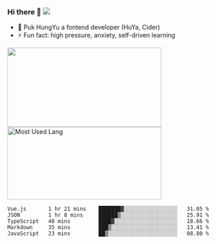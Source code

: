 ### Hi there 👋   ![](https://komarev.com/ghpvc/?username=trojan0523&color=ff69b4&label=PV+Since+2020-1-1)

 - 🔭 Puk HungYu a fontend developer (HuYa, Cider)
 - ⚡ Fun fact: high pressure, anxiety, self-driven learning 

 <img align="left" width="350px" height="180px" src="https://github-readme-stats.vercel.app/api?username=trojan0523&show_icons=true&icon_color=199861&count_private=true" />
 
 <img width="350px" height="165px" alt="Most Used Lang" src="https://github-readme-stats.vercel.app/api/top-langs/?username=trojan0523&layout=compact"/>
 

 <!--START_SECTION:waka-->
```text
Vue.js       1 hr 21 mins    ███████▓░░░░░░░░░░░░░░░░░   31.05 % 
JSON         1 hr 8 mins     ██████▒░░░░░░░░░░░░░░░░░░   25.91 % 
TypeScript   48 mins         ████▓░░░░░░░░░░░░░░░░░░░░   18.66 % 
Markdown     35 mins         ███▒░░░░░░░░░░░░░░░░░░░░░   13.41 % 
JavaScript   23 mins         ██▒░░░░░░░░░░░░░░░░░░░░░░   08.80 % 
```
<!--END_SECTION:waka-->

 
<!--
**Trojan0523/Trojan0523** is a ✨ _special_ ✨ repository because its `README.md` (this file) appears on your GitHub profile.

Here are some ideas to get you started:

- 👯 looking to collaborate on where? i don`t know
- 🤔 I’m looking for help with ...
- 💬 Ask me about ...
- 📫 How to reach me: ...
- 😄 Pronouns: ...
- ⚡ Fun fact: ...
![](https://komarev.com/ghpvc/?username=trojan0523)
-->

